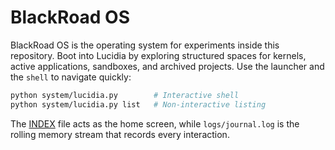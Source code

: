 # BlackRoad OS

BlackRoad OS is the operating system for experiments inside this repository. Boot into Lucidia by exploring
structured spaces for kernels, active applications, sandboxes, and archived projects. Use the launcher and the
`shell` to navigate quickly:

```bash
python system/lucidia.py        # Interactive shell
python system/lucidia.py list   # Non-interactive listing
```

The [INDEX](INDEX.md) file acts as the home screen, while `logs/journal.log` is the rolling memory stream that
records every interaction.
